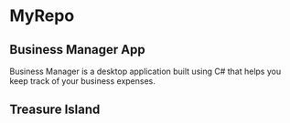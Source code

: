 # MyRepo

## Business Manager App

Business Manager is a desktop application built using C# that helps you keep track of your business expenses.

## Treasure Island
